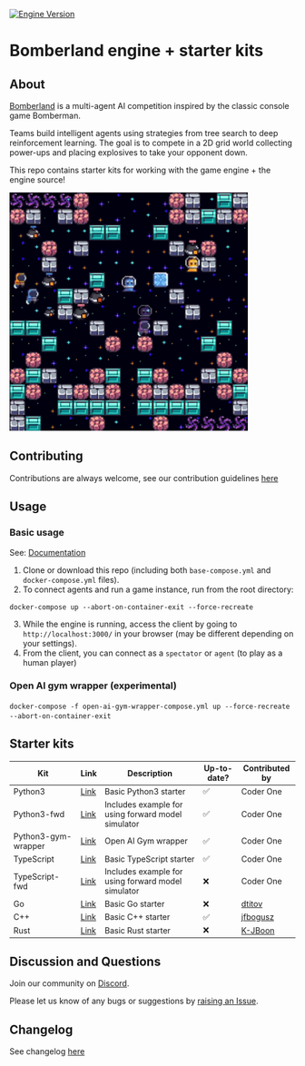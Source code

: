 [![Engine Version](https://img.shields.io/badge/engine%20ver.-2381-blue)](#release-notes)

# Bomberland engine + starter kits

## About

[Bomberland](https://www.gocoder.one/bomberland) is a multi-agent AI competition inspired by the classic console game Bomberman.

Teams build intelligent agents using strategies from tree search to deep reinforcement learning. The goal is to compete in a 2D grid world collecting power-ups and placing explosives to take your opponent down.

This repo contains starter kits for working with the game engine + the engine source!

![Bomberland multi-agent environment](./engine/bomberland-ui/src/source-filesystem/docs/2-environment-overview/bomberland-preview.gif "Bomberland")

## Contributing

Contributions are always welcome, see our contribution guidelines [here](CONTRIBUTING.md)

## Usage

### Basic usage

See: [Documentation](https://www.gocoder.one/docs)

1. Clone or download this repo (including both `base-compose.yml` and `docker-compose.yml` files).
2. To connect agents and run a game instance, run from the root directory:

```
docker-compose up --abort-on-container-exit --force-recreate
```

3. While the engine is running, access the client by going to `http://localhost:3000/` in your browser (may be different depending on your settings).
4. From the client, you can connect as a `spectator` or `agent` (to play as a human player)

### Open AI gym wrapper (experimental)

`docker-compose -f open-ai-gym-wrapper-compose.yml up --force-recreate --abort-on-container-exit`

## Starter kits

| Kit                 | Link                                                                           | Description                                        | Up-to-date? | Contributed by                          |
| ------------------- | ------------------------------------------------------------------------------ | -------------------------------------------------- | ----------- | --------------------------------------- |
| Python3             | [Link](https://github.com/CoderOneHQ/bomberland/tree/master/agents/python3)    | Basic Python3 starter                              | ✅          | Coder One                               |
| Python3-fwd         | [Link](https://github.com/CoderOneHQ/bomberland/tree/master/agents/python3)    | Includes example for using forward model simulator | ✅          | Coder One                               |
| Python3-gym-wrapper | [Link](https://github.com/CoderOneHQ/bomberland/tree/master/agents/python3)    | Open AI Gym wrapper                                | ✅          | Coder One                               |
| TypeScript          | [Link](https://github.com/CoderOneHQ/bomberland/tree/master/agents/typescript) | Basic TypeScript starter                           | ✅          | Coder One                               |
| TypeScript-fwd      | [Link](https://github.com/CoderOneHQ/bomberland/tree/master/agents/typescript) | Includes example for using forward model simulator | ❌          | Coder One                               |
| Go                  | [Link](https://github.com/CoderOneHQ/bomberland/tree/master/agents/go)         | Basic Go starter                                   | ❌          | [dtitov](https://github.com/dtitov)     |
| C++                 | [Link](https://github.com/CoderOneHQ/bomberland/tree/master/agents/cpp)        | Basic C++ starter                                  | ✅          | [jfbogusz](https://github.com/jfbogusz) |
| Rust                | [Link](https://github.com/CoderOneHQ/bomberland/tree/master/agents/rust)       | Basic Rust starter                                 | ❌          | [K-JBoon](https://github.com/K-JBoon)   |

## Discussion and Questions

Join our community on [Discord](https://discord.gg/Hd8TRFKsDa).

Please let us know of any bugs or suggestions by [raising an Issue](https://github.com/CoderOneHQ/starter-kits/issues).

## Changelog

See changelog [here](CHANGELOG.md)
